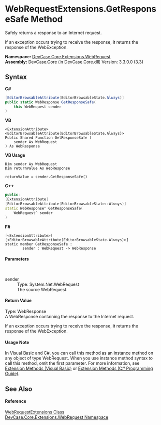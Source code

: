 # WebRequestExtensions.GetResponseSafe Method 
 

Safely returns a response to an Internet request. 

 If an exception occurs trying to receive the response, it returns the response of the WebException.

**Namespace:**&nbsp;<a href="N_DevCase_Core_Extensions_WebRequest">DevCase.Core.Extensions.WebRequest</a><br />**Assembly:**&nbsp;DevCase.Core (in DevCase.Core.dll) Version: 3.3.0.0 (3.3)

## Syntax

**C#**<br />
``` C#
[EditorBrowsableAttribute(EditorBrowsableState.Always)]
public static WebResponse GetResponseSafe(
	this WebRequest sender
)
```

**VB**<br />
``` VB
<ExtensionAttribute>
<EditorBrowsableAttribute(EditorBrowsableState.Always)>
Public Shared Function GetResponseSafe ( 
	sender As WebRequest
) As WebResponse
```

**VB Usage**<br />
``` VB Usage
Dim sender As WebRequest
Dim returnValue As WebResponse

returnValue = sender.GetResponseSafe()
```

**C++**<br />
``` C++
public:
[ExtensionAttribute]
[EditorBrowsableAttribute(EditorBrowsableState::Always)]
static WebResponse^ GetResponseSafe(
	WebRequest^ sender
)
```

**F#**<br />
``` F#
[<ExtensionAttribute>]
[<EditorBrowsableAttribute(EditorBrowsableState.Always)>]
static member GetResponseSafe : 
        sender : WebRequest -> WebResponse 

```


#### Parameters
&nbsp;<dl><dt>sender</dt><dd>Type: System.Net.WebRequest<br />The source WebRequest.</dd></dl>

#### Return Value
Type: WebResponse<br />A WebResponse containing the response to the Internet request. 

 If an exception occurs trying to receive the response, it returns the response of the WebException.

#### Usage Note
In Visual Basic and C#, you can call this method as an instance method on any object of type WebRequest. When you use instance method syntax to call this method, omit the first parameter. For more information, see <a href="https://docs.microsoft.com/dotnet/visual-basic/programming-guide/language-features/procedures/extension-methods">Extension Methods (Visual Basic)</a> or <a href="https://docs.microsoft.com/dotnet/csharp/programming-guide/classes-and-structs/extension-methods">Extension Methods (C# Programming Guide)</a>.

## See Also


#### Reference
<a href="T_DevCase_Core_Extensions_WebRequest_WebRequestExtensions">WebRequestExtensions Class</a><br /><a href="N_DevCase_Core_Extensions_WebRequest">DevCase.Core.Extensions.WebRequest Namespace</a><br />